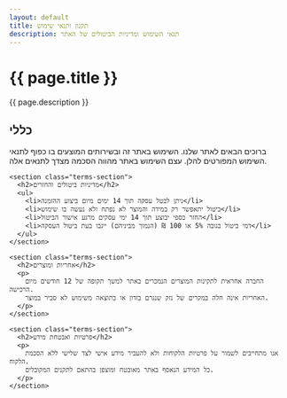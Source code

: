 ```yaml
---
layout: default
title: תקנון ותנאי שימוש
description: תנאי השימוש ומדיניות הביטולים של האתר
---
```


<div class="container">
  <div class="page-head">
    <h1 class="page-title">{{ page.title }}</h1>
    <p class="page-description">{{ page.description }}</p>
  </div>
</div>

<div class="terms-page container animate">
  <div class="terms-content">
    <section class="terms-section">
      <h2>כללי</h2>
      <p>
        ברוכים הבאים לאתר שלנו. השימוש באתר זה ובשירותים המוצעים בו כפוף לתנאי השימוש המפורטים להלן.
        עצם השימוש באתר מהווה הסכמה מצדך לתנאים אלה.
      </p>
    </section>

    <section class="terms-section">
      <h2>מדיניות ביטולים והחזרים</h2>
      <ul>
        <li>ניתן לבטל עסקה תוך 14 ימים מיום ביצוע ההזמנה</li>
        <li>ביטול יתאפשר רק במידה והמוצר לא נפתח ולא נעשה בו שימוש</li>
        <li>החזר כספי יבוצע תוך 14 ימי עסקים מרגע אישור הביטול</li>
        <li>דמי ביטול בגובה 5% או 100 ₪ (הנמוך מביניהם) ייגבו בעת ביטול העסקה</li>
      </ul>
    </section>

    <section class="terms-section">
      <h2>אחריות ומוצרים</h2>
      <p>
        החברה אחראית לתקינות המוצרים הנמכרים באתר למשך תקופה של 12 חודשים מיום הרכישה.
        האחריות אינה חלה במקרים של נזק שנגרם בזדון או כתוצאה משימוש לא סביר במוצר.
      </p>
    </section>

    <section class="terms-section">
      <h2>פרטיות ואבטחת מידע</h2>
      <p>
        אנו מתחייבים לשמור על פרטיות הלקוחות ולא להעביר מידע אישי לצד שלישי ללא הסכמת הלקוח.
        כל המידע הנאסף באתר מאובטח ומוצפן בהתאם לתקנים המקובלים.
      </p>
    </section>
  </div>
</div> 
